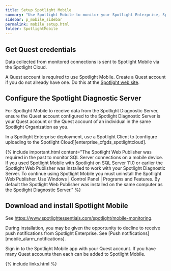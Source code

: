 ```yaml
---
title: Setup Spotlight Mobile
summary: "Use Spotlight Mobile to monitor your Spotlight Enterprise, Spotlight on SQL Server or Spotlight on Oracle connections remotely via your mobile device."
sidebar: p_mobile_sidebar
permalink: mobile_setup.html
folder: SpotlightMobile
---
```




## Get Quest credentials
Data collected from monitored connections is sent to Spotlight Mobile via the Spotlight Cloud.

A Quest account is required to use Spotlight Mobile. Create a Quest account if you do not already have one. Do this at the [Spotlight web site](https://www.spotlightessentials.com).

## Configure the Spotlight Diagnostic Server

For Spotlight Mobile to receive data from the Spotlight Diagnostic Server, ensure the Quest account configured to the Spotlight Diagnostic Server is your Quest account or the Quest account of an individual in the same Spotlight Organization as you.

In a Spotlight Enterprise deployment, use a Spotlight Client to [configure uploading to the Spotlight Cloud][enterprise_cfgds_spotlightcloud].

{% include important.html content="The Spotlight Web Publisher was required in the past to monitor SQL Server connections on a mobile device. If you used Spotlight Mobile with Spotlight on SQL Server 11.0 or earlier the Spotlight Web Publisher was installed to work with your Spotlight Diagnostic Server. To continue using Spotlight Mobile you must uninstall the Spotlight Web Publisher. Use Windows | Control Panel | Programs and Features. By default the Spotlight Web Publisher was installed on the same computer as the Spotlight Diagnostic Server." %}


## Download and install Spotlight Mobile

See https://www.spotlightessentials.com/spotlight/mobile-monitoring.

During installation, you may be given the opportunity to decline to receive push notifications from Spotlight Enterprise. See [Push notifications][mobile_alarm_notifications].

Sign in to the Spotlight Mobile app with your Quest account. If you have many Quest accounts then each can be added to Spotlight Mobile.



{% include links.html %}
